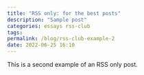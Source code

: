 ```yaml
---
title: "RSS only: for the best posts"
description: "Sample post" 
categories: essays rss-club
tags: 
permalink: /blog/rss-club-example-2
date: 2022-06-25 16:10
---
```


This is a second example of an RSS only post. 